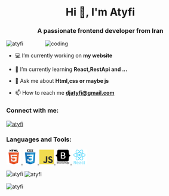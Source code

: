 <h1 align="center">Hi 👋, I'm Atyfi</h1>
<h3 align="center">A passionate frontend developer from Iran</h3>
<img align="right" alt="coding" width="400" src="https://cdn.dribbble.com/users/330915/screenshots/3587000/10_coding_dribbble.gif">


<p align="left"> <img src="https://komarev.com/ghpvc/?username=atyfi&label=Profile%20views&color=0e75b6&style=flat" alt="atyfi" /> </p>

- 💻 I’m currently working on **my website**

- 🌱 I’m currently learning **React,RestApi and ...**

- 💬 Ask me about **Html,css or maybe js**

- 📫 How to reach me **djatyfi@gmail.com**

<h3 align="left">Connect with me:</h3>
<p align="left">
<a href="[https://stackoverflow.com/users/atyfi](https://stackoverflow.com/users/21059518/atyfi)" target="blank"><img align="center" src="https://raw.githubusercontent.com/rahuldkjain/github-profile-readme-generator/master/src/images/icons/Social/stack-overflow.svg" alt="atyfi" height="30" width="40" /></a>
</p>

<h3 align="left">Languages and Tools:</h3>
<p align="left"> <a href="https://www.w3.org/html/" target="_blank" rel="noreferrer"> <img src="https://raw.githubusercontent.com/devicons/devicon/master/icons/html5/html5-original-wordmark.svg" alt="html5" width="40" height="40"/> </a> <a href="https://www.w3schools.com/css/" target="_blank" rel="noreferrer"> <img src="https://raw.githubusercontent.com/devicons/devicon/master/icons/css3/css3-original-wordmark.svg" alt="css3" width="40" height="40"/> </a> <a href="https://developer.mozilla.org/en-US/docs/Web/JavaScript" target="_blank" rel="noreferrer"> <img src="https://raw.githubusercontent.com/devicons/devicon/master/icons/javascript/javascript-original.svg" alt="javascript" width="40" height="40"/> </a> <a href="https://getbootstrap.com" target="_blank" rel="noreferrer"> <img src="https://raw.githubusercontent.com/devicons/devicon/master/icons/bootstrap/bootstrap-plain-wordmark.svg" alt="bootstrap" width="40" height="40"/> </a><a href="https://reactjs.org/" target="_blank" rel="noreferrer"> <img src="https://raw.githubusercontent.com/devicons/devicon/master/icons/react/react-original-wordmark.svg" alt="react" width="40" height="40"/> </a> </p>

<p><img align="left" src="https://github-readme-stats.vercel.app/api/top-langs?username=atyfi&show_icons=true&locale=en&layout=compact" alt="atyfi" /></p>

<p>&nbsp;<img align="center" src="https://github-readme-stats.vercel.app/api?username=atyfi&show_icons=true&locale=en" alt="atyfi" /></p>

<p><img align="center" src="https://github-readme-streak-stats.herokuapp.com/?user=atyfi&" alt="atyfi" /></p>
